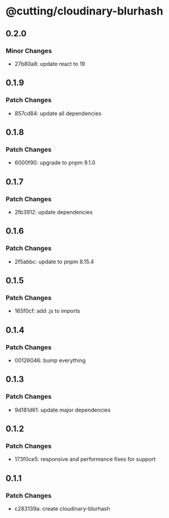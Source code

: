 # @cutting/cloudinary-blurhash

## 0.2.0

### Minor Changes

- 27b80a8: update react to 19

## 0.1.9

### Patch Changes

- 857cd84: update all dependencies

## 0.1.8

### Patch Changes

- 6000f90: upgrade to pnpm 9.1.0

## 0.1.7

### Patch Changes

- 2fb3912: update dependencies

## 0.1.6

### Patch Changes

- 2f5abbc: update to pnpm 8.15.4

## 0.1.5

### Patch Changes

- 165f0cf: add .js to imports

## 0.1.4

### Patch Changes

- 00126046: bump everything

## 0.1.3

### Patch Changes

- 9d181d61: update major dependencies

## 0.1.2

### Patch Changes

- 173f0ce5: responsive and performance fixes for support

## 0.1.1

### Patch Changes

- c283139a: create cloudinary-blurhash
